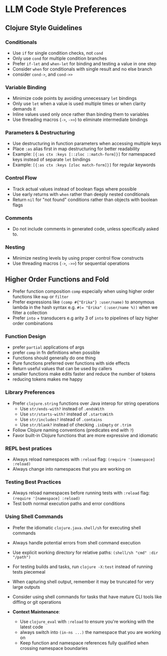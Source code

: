# LLM Code Style Preferences

## Clojure Style Guidelines

### Conditionals
- Use `if` for single condition checks, not `cond`
- Only use `cond` for multiple condition branches
- Prefer `if-let` and `when-let` for binding and testing a value in one step
- Consider `when` for conditionals with single result and no else branch
- consider `cond->`, and `cond->>`

### Variable Binding
- Minimize code points by avoiding unnecessary `let` bindings
- Only use `let` when a value is used multiple times or when clarity demands it
- Inline values used only once rather than binding them to variables
- Use threading macros (`->`, `->>`) to eliminate intermediate bindings

### Parameters & Destructuring
- Use destructuring in function parameters when accessing multiple keys
- Place `:as` alias first in map destructuring for better readability
- Example: `[{:as ctx :keys [::zloc ::match-form]}]` for namespaced keys instead of separate `let` bindings
- Example: `[{:as ctx :keys [zloc match-form]}]` for regular keywords

### Control Flow
- Track actual values instead of boolean flags where possible
- Use early returns with `when` rather than deeply nested conditionals
- Return `nil` for "not found" conditions rather than objects with boolean flags

### Comments
- Do not include comments in generated code, unless specifically asked to.

### Nesting
- Minimize nesting levels by using proper control flow constructs
- Use threading macros (`->`, `->>`) for sequential operations

## Higher Order Functions and Fold
- Prefer function composition `comp` especially when using higher order functions like `map` or `filter`
- Prefer expressions like `(comp #{"Erika"} :user/name)` to anonymous lambda in the hash syntax e.g. `#(= "Erika" (:user/name %))` when we filter a collection
- Prefer `into` + transducers e.g arity 3 of `into` to pipelines of lazy higher order combinations 

### Function Design
- prefer `partial` applications of args
- prefer `comp` in fn definitions when possible
- Functions should generally do one thing
- Pure functions preferred over functions with side effects
- Return useful values that can be used by callers
- smaller functions make edits faster and reduce the number of tokens
- reducing tokens makes me happy

### Library Preferences
- Prefer `clojure.string` functions over Java interop for string operations
    - Use `str/ends-with?` instead of `.endsWith`
    - Use `str/starts-with?` instead of `.startsWith`
    - Use `str/includes?` instead of `.contains`
    - Use `str/blank?` instead of checking `.isEmpty` or `.trim`
- Follow Clojure naming conventions (predicates end with `?`)
- Favor built-in Clojure functions that are more expressive and idiomatic

### REPL best pratices
- Always reload namespaces with `:reload` flag: `(require '[namespace] :reload)`
- Always change into namespaces that you are working on

### Testing Best Practices
- Always reload namespaces before running tests with `:reload` flag: `(require '[namespace] :reload)`
- Test both normal execution paths and error conditions

### Using Shell Commands
- Prefer the idiomatic `clojure.java.shell/sh` for executing shell commands
- Always handle potential errors from shell command execution
- Use explicit working directory for relative paths: `(shell/sh "cmd" :dir "/path")`
- For testing builds and tasks, run `clojure -X:test` instead of running tests piecemeal
- When capturing shell output, remember it may be truncated for very large outputs
- Consider using shell commands for tasks that have mature CLI tools like diffing or git operations

- **Context Maintenance**:
    - Use `clojure_eval` with `:reload` to ensure you're working with the latest code
    - always switch into `(in-ns ...)` the namespace that you are working on
    - Keep function and namespace references fully qualified when crossing namespace boundaries
